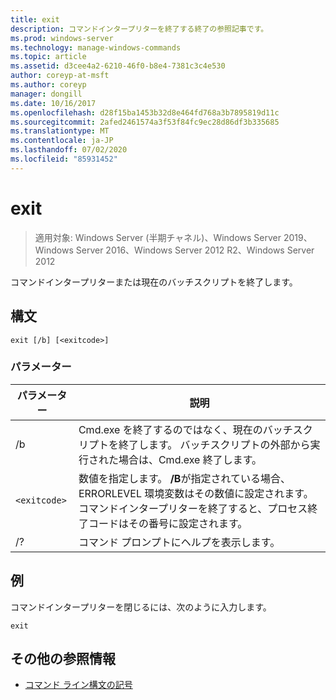 ```yaml
---
title: exit
description: コマンドインタープリターを終了する終了の参照記事です。
ms.prod: windows-server
ms.technology: manage-windows-commands
ms.topic: article
ms.assetid: d3cee4a2-6210-46f0-b8e4-7381c3c4e530
author: coreyp-at-msft
ms.author: coreyp
manager: dongill
ms.date: 10/16/2017
ms.openlocfilehash: d28f15ba1453b32d8e464fd768a3b7895819d11c
ms.sourcegitcommit: 2afed2461574a3f53f84fc9ec28d86df3b335685
ms.translationtype: MT
ms.contentlocale: ja-JP
ms.lasthandoff: 07/02/2020
ms.locfileid: "85931452"
---
```

# <a name="exit"></a>exit

> 適用対象: Windows Server (半期チャネル)、Windows Server 2019、Windows Server 2016、Windows Server 2012 R2、Windows Server 2012

コマンドインタープリターまたは現在のバッチスクリプトを終了します。

## <a name="syntax"></a>構文

```
exit [/b] [<exitcode>]
```

### <a name="parameters"></a>パラメーター

| パラメーター | 説明 |
| --------- | ----------- |
| /b | Cmd.exe を終了するのではなく、現在のバッチスクリプトを終了します。 バッチスクリプトの外部から実行された場合は、Cmd.exe 終了します。 |
| `<exitcode>` | 数値を指定します。 **/B**が指定されている場合、ERRORLEVEL 環境変数はその数値に設定されます。 コマンドインタープリターを終了すると、プロセス終了コードはその番号に設定されます。 |
| /? | コマンド プロンプトにヘルプを表示します。 |

## <a name="examples"></a>例

コマンドインタープリターを閉じるには、次のように入力します。

```
exit
```

## <a name="additional-references"></a>その他の参照情報

- [コマンド ライン構文の記号](command-line-syntax-key.md)
